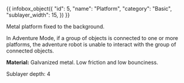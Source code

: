 {{ infobox_object({
	"id": 5,
	"name": "Platform",
	"category": "Basic",
	"sublayer_width": 15,
}) }}

Metal platform fixed to the background.

In Adventure Mode, if a group of objects is connected to one or more platforms, the adventure robot is unable to interact with the group of connected objects.

**Material:** Galvanized metal. Low friction and low bounciness.

Sublayer depth: 4